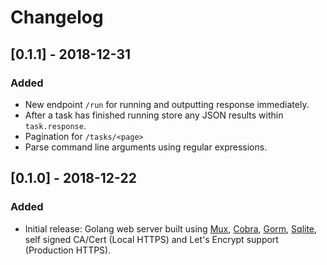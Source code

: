 # Changelog

## [0.1.1] - 2018-12-31
### Added
- New endpoint `/run` for running and outputting response immediately.
- After a task has finished running store any JSON results within `task.response`.
- Pagination for `/tasks/<page>`
- Parse command line arguments using regular expressions.

## [0.1.0] - 2018-12-22
### Added
- Initial release: Golang web server built using [Mux](https://github.com/gorilla/mux), [Cobra](https://github.com/spf13/cobra), [Gorm](http://gorm.io/), [Sqlite](https://www.sqlite.org), self signed CA/Cert (Local HTTPS) and Let's Encrypt support (Production HTTPS).